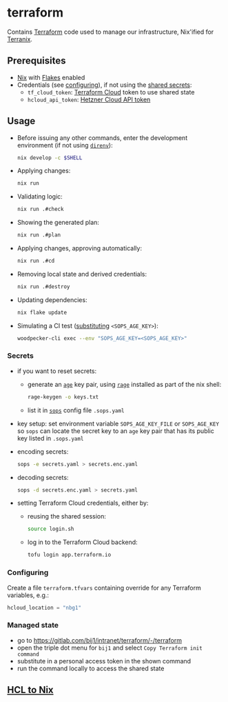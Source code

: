 # terraform

Contains [Terraform](https://terraform.io/) code used to manage our infrastructure, Nix'ified for [Terranix](https://terranix.org/).

## Prerequisites

- [Nix](https://nix.dev/) with [Flakes](https://nixos.wiki/wiki/Flakes) enabled
- Credentials (see [configuring](#configuring)), if not using the [shared secrets](#secrets):
  - `tf_cloud_token`: [Terraform Cloud](https://app.terraform.io/) token to use shared state
  - `hcloud_api_token`: [Hetzner Cloud API token](https://docs.hetzner.com/cloud/api/getting-started/generating-api-token)

## Usage

- Before issuing any other commands, enter the development environment (if not using [`direnv`](https://zero-to-flakes.com/direnv)):

    ```sh
    nix develop -c $SHELL
    ```

- Applying changes:

    ```sh
    nix run
    ```

- Validating logic:

    ```sh
    nix run .#check
    ```

- Showing the generated plan:

    ```sh
    nix run .#plan
    ```

- Applying changes, approving automatically:

    ```sh
    nix run .#cd
    ```

- Removing local state and derived credentials:

    ```sh
    nix run .#destroy
    ```

- Updating dependencies:

    ```sh
    nix flake update
    ```

- Simulating a CI test ([substituting](#secrets) `<SOPS_AGE_KEY>`):

    ```sh
    woodpecker-cli exec --env "SOPS_AGE_KEY=<SOPS_AGE_KEY>"
    ```

### Secrets

- if you want to reset secrets:
  - generate an [`age`](https://age-encryption.org/) key pair, using [`rage`](https://github.com/str4d/rage) installed as part of the nix shell:

    ```sh
    rage-keygen -o keys.txt
    ```

  - list it in [`sops`](https://getsops.io/) config file `.sops.yaml`
- key setup: set environment variable `SOPS_AGE_KEY_FILE` or `SOPS_AGE_KEY` so `sops` can locate the secret key to an `age` key pair that has its public key listed in `.sops.yaml`
- encoding secrets:

    ```sh
    sops -e secrets.yaml > secrets.enc.yaml
    ```

- decoding secrets:

    ```sh
    sops -d secrets.enc.yaml > secrets.yaml
    ```

- setting Terraform Cloud credentials, either by:
  - reusing the shared session:

    ```sh
    source login.sh
    ```

  - log in to the Terraform Cloud backend:

    ```sh
    tofu login app.terraform.io
    ```

### Configuring

Create a file `terraform.tfvars` containing override for any Terraform variables, e.g.:

```tfvars
hcloud_location = "nbg1"
```

### Managed state

- go to https://gitlab.com/bij1/intranet/terraform/-/terraform
- open the triple dot menu for `bij1` and select `Copy Terraform init command`
- substitute in a personal access token in the shown command
- run the command locally to access the shared state

## [HCL to Nix](https://gist.github.com/KiaraGrouwstra/249ede6a7dfc00ea44d85bc6bdbcd875)


